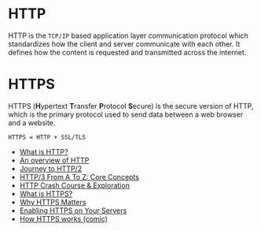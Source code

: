 # HTTP

HTTP is the `TCP/IP` based application layer communication protocol which standardizes how the client and server communicate with each other. It defines how the content is requested and transmitted across the internet.

# HTTPS

HTTPS (**H**ypertext **T**ransfer **P**rotocol **S**ecure) is the secure version of HTTP, which is the primary protocol used to send data between a web browser and a website.

`HTTPS = HTTP + SSL/TLS`

- [What is HTTP?](https://www.cloudflare.com/en-gb/learning/ddos/glossary/hypertext-transfer-protocol-http/)
- [An overview of HTTP](https://developer.mozilla.org/en-US/docs/Web/HTTP/Overview)
- [Journey to HTTP/2](https://kamranahmed.info/blog/2016/08/13/http-in-depth)
- [HTTP/3 From A To Z: Core Concepts](https://www.smashingmagazine.com/2021/08/http3-core-concepts-part1/)
- [HTTP Crash Course & Exploration](https://www.youtube.com/watch?v=iYM2zFP3Zn0)
- [What is HTTPS?](https://www.cloudflare.com/en-gb/learning/ssl/what-is-https/)
- [Why HTTPS Matters](https://developers.google.com/web/fundamentals/security/encrypt-in-transit/why-https)
- [Enabling HTTPS on Your Servers](https://developers.google.com/web/fundamentals/security/encrypt-in-transit/enable-https)
- [How HTTPS works (comic)](https://howhttps.works/)
